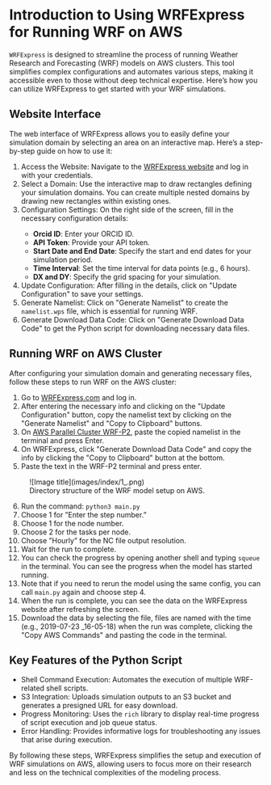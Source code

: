 # Introduction to Using WRFExpress for Running WRF on AWS

`WRFExpress` is designed to streamline the process of running Weather Research and Forecasting (WRF) models on AWS clusters. This tool simplifies complex configurations and automates various steps, making it accessible even to those without deep technical expertise. Here’s how you can utilize WRFExpress to get started with your WRF simulations.

## Website Interface

The web interface of WRFExpress allows you to easily define your simulation domain by selecting an area on an interactive map. Here’s a step-by-step guide on how to use it:

<ol>
   <li>Access the Website: Navigate to the <a href="https://wrfexpress.com" target="_blank">WRFExpress website</a> and log in with your credentials.</li>
   <li>Select a Domain: Use the interactive map to draw rectangles defining your simulation domains. You can create multiple nested domains by drawing new rectangles within existing ones.</li>
   <li>Configuration Settings: On the right side of the screen, fill in the necessary configuration details:</li>
   <ul>
      <li><b>Orcid ID</b>: Enter your ORCID ID.</li>
      <li><b>API Token</b>: Provide your API token.</li>
      <li><b>Start Date and End Date</b>: Specify the start and end dates for your simulation period.</li>
      <li><b>Time Interval</b>: Set the time interval for data points (e.g., 6 hours).</li>
      <li><b>DX and DY</b>: Specify the grid spacing for your simulation.</li>
   </ul>
  <li>Update Configuration: After filling in the details, click on "Update Configuration" to save your settings.</li>
  <li>Generate Namelist: Click on "Generate Namelist" to create the <code>namelist.wps</code> file, which is essential for running WRF.</li>
  <li>Generate Download Data Code: Click on "Generate Download Data Code" to get the Python script for downloading necessary data files.</li>
</ol>


## Running WRF on AWS Cluster

After configuring your simulation domain and generating necessary files, follow these steps to run WRF on the AWS cluster:

<ol>
   <li>Go to <a href="https://wrfexpress.com" target="_blank">WRFExpress.com</a> and log in.</li>
   <li>After entering the necessary info and clicking on the "Update Configuration" button, copy the namelist text by clicking on the "Generate Namelist" and "Copy to Clipboard" buttons.</li>
   <li>On <a href="https://x6ekiatuyb.execute-api.us-east-2.amazonaws.com/" target="_blank">AWS Parallel Cluster WRF-P2</a>, paste the copied namelist in the terminal and press Enter.</li>
  <li>On WRFExpress, click "Generate Download Data Code" and copy the info by clicking the "Copy to Clipboard" button at the bottom.</li>
  <li>Paste the text in the WRF-P2 terminal and press enter.</li>
</ol>

<figure markdown="span">
  ![Image title](images/index/1_.png)
  <figcaption>Directory structure of the WRF model setup on AWS.</figcaption>
</figure>

<ol start="6">
   <li>Run the command: <code>python3 main.py</code></li>
   <li>Choose 1 for ”Enter the step number.”</li>
   <li>Choose 1 for the node number.</li>
   <li>Choose 2 for the tasks per node.</li>
   <li>Choose ”Hourly” for the NC file output resolution.</li>
   <li>Wait for the run to complete.</li>
   <li>You can check the progress by opening another shell and typing <code>squeue</code> in the terminal. You can see the progress when the model has started running.</li>
   <li>Note that if you need to rerun the model using the same config, you can call <code>main.py</code> again and choose step 4.</li>
   <li>When the run is complete, you can see the data on the WRFExpress website after refreshing the screen.</li>
   <li>Download the data by selecting the file, files are named with the time (e.g., 2019-07-23 _16-05-18) when the run was complete, clicking the "Copy AWS Commands" and pasting the code in the terminal.</li>
</ol>




## Key Features of the Python Script

- Shell Command Execution: Automates the execution of multiple WRF-related shell scripts.
- S3 Integration: Uploads simulation outputs to an S3 bucket and generates a presigned URL for easy download.
- Progress Monitoring: Uses the `rich` library to display real-time progress of script execution and job queue status.
- Error Handling: Provides informative logs for troubleshooting any issues that arise during execution.

By following these steps, WRFExpress simplifies the setup and execution of WRF simulations on AWS, allowing users to focus more on their research and less on the technical complexities of the modeling process.
